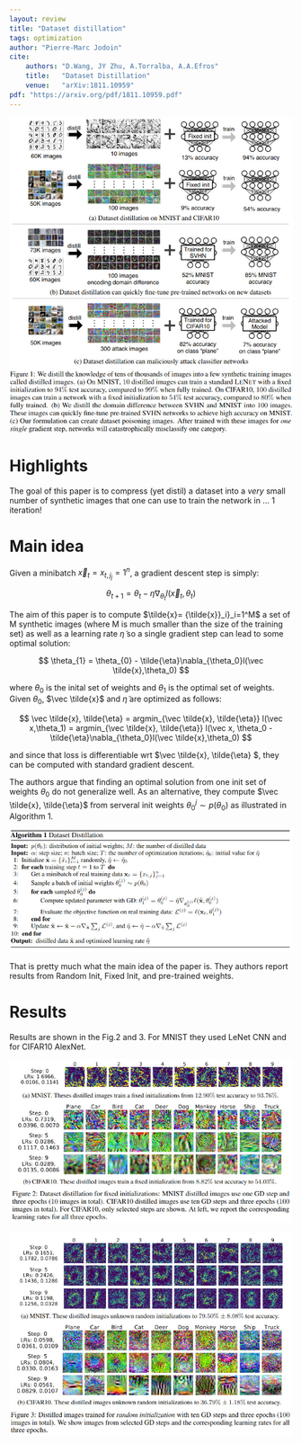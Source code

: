 ```yaml
---
layout: review
title: "Dataset distillation"
tags: optimization 
author: "Pierre-Marc Jodoin"
cite:
    authors: "D.Wang, JY Zhu, A.Torralba, A.A.Efros"
    title:   "Dataset Distillation"
    venue:   "arXiv:1811.10959"
pdf: "https://arxiv.org/pdf/1811.10959.pdf"
---
```



![](/article/images/datasetdistill/sc01.jpg)

# Highlights

The goal of this paper is to compress (yet distil) a dataset into a *very* small number of synthetic images that one can use to train the network in ... 1 iteration!  

# Main idea 

Given a minibatch $\vec x_{t} = x_{t,j}_j=1^n$, a gradient descent step is simply:

$$
\theta_{t+1} = \theta_{t} - \eta \nabla_{\theta_t}l(\vec x_{t},\theta_{t})
$$

The aim of this paper is to compute $\tilde{x}= {\tilde{x}}_i}_i=1^M$ a set of M synthetic images (where M is much smaller than the size of the training set) as well as a learning rate $\tilde{\eta}$ so a single gradient step can lead to some optimal solution:

$$
\theta_{1} = \theta_{0} - \tilde{\eta}\nabla_{\theta_0}l(\vec \tilde{x},\theta_0)
$$

where $\theta_0$ is the inital set of weights and $\theta_1$ is the optimal set of weights.  Given $\theta_0$, $\vec \tilde{x}$ and $\tilde{\eta}$ are optimized as follows:

$$
\vec \tilde{x}, \tilde{\eta} = argmin_{\vec \tilde{x}, \tilde{\eta}} l(\vec x,\theta_1) = 
argmin_{\vec \tilde{x}, \tilde{\eta}} l(\vec x, \theta_0 - \tilde{\eta}\nabla_{\theta_0}l(\vec \tilde{x},\theta_0)
$$

and since that loss is differentiable wrt $\vec \tilde{x}, \tilde{\eta} $, they can be computed with standard gradient descent.

The authors argue that finding an optimal solution from one init set of weights $\theta_0$ do not generalize well.  As an alternative, they compute $\vec \tilde{x}, \tilde{\eta}$ from serveral init weights $\theta_0^j \sim p(\theta_0)$ as illustrated in Algorithm 1. 


![](/article/images/datasetdistill/sc02.jpg)

That is pretty much what the main idea of the paper is.  They authors report results from Random Init, Fixed Init, and pre-trained weights.


# Results
Results are shown in the Fig.2 and 3.  For MNIST they used LeNet CNN and for CIFAR10 AlexNet.  

![](/article/images/datasetdistill/sc03.jpg)



![](/article/images/datasetdistill/sc04.jpg)

